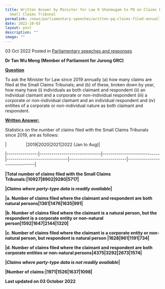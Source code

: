 ```yaml
---
title: Written Answer by Minister for Law K Shanmugam to PQ on Claims Filed  at
  Small Claims Tribunal
permalink: /news/parliamentary-speeches/written-pq-claims-filed-annually-small-claims-tribunal-since-2019/
date: 2022-10-03
layout: post
description: ""
image: ""
---
```

03 Oct 2022 Posted in [Parliamentary speeches and responses](/news/parliamentary-speeches)

**Dr Tan Wu Meng (Member of Parliament for Jurong GRC)**

**<b><u>Question</u></b>**

To ask the Minister for Law since 2019 annually (a) how many claims are filed at the Small Claims Tribunals; and (b) of these, broken down by year, how many have (i) individuals as both claimant and respondent (ii) an individual claimant and a corporate or non-individual respondent (iii) a corporate or non-individual claimant and an individual respondent and (iv) entities of a corporate or non-individual nature as both claimant and respondent.

**<b><u>Written Answer:</u></b>** 

Statistics on the number of claims filed with the Small Claims Tribunals since 2019, are as follows:


|                |2019|2020|2021|2022 (Jan to Aug)|

|----------------|-------------------------------|-----------------------------|-------------------------------|-----------------------------|-------------------------------|

**|Total number of claims filed with the Small Claims Tribunals:|10927|8902|9280|5717|**

**|<i>Claims where party-type data is readily available</i>|**

**|a. Number of claims filed where the claimant and respondent are both natural persons|1361|1476|1635|991|**

**|b. Number of claims filed where the claimant is a natural person, but the respondent is a corporate entity or non-natural person|1592|1647|2144|1320|**

**|c. Number of claims filed where the claimant is a corporate entity or non-natural person, but respondent is natural person |1628|961|1191|734|**

**|d. Number of claims filed where the claimant and respondent are both corporate entities or non-natural persons|4375|3292|2673|1574|**

**|<i>Claims where party-type data is not readily available</i>|**

**|Number of claims:|1971|1526|1637|1098|**

**<p class="right-side-updated">Last updated on 03 October 2022</p>**